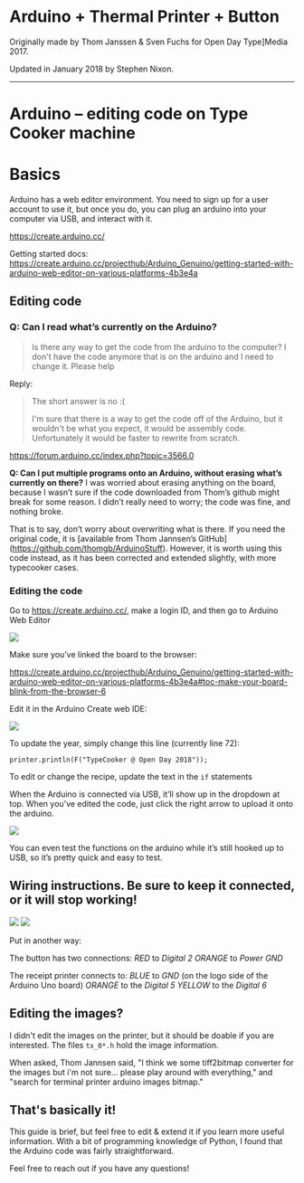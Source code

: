 # Arduino + Thermal Printer + Button

Originally made by Thom Janssen & Sven Fuchs for Open Day Type]Media 2017.

Updated in January 2018 by Stephen Nixon.

---

# Arduino – editing code on Type Cooker machine

# Basics

Arduino has a web editor environment. You need to sign up for a user account to use it, but once you do, you can plug an arduino into your computer via USB, and interact with it.

https://create.arduino.cc/

Getting started docs: https://create.arduino.cc/projecthub/Arduino_Genuino/getting-started-with-arduino-web-editor-on-various-platforms-4b3e4a


## Editing code
### Q: Can I read what’s currently on the Arduino?
> Is there any way to get the code from the arduino to the computer?
> I don't have the code anymore that is on the arduino and I need to change it.
> Please help

Reply:

> The short answer is no  :(
> 
> I'm sure that there is a way to get the code off of the Arduino, but it wouldn't be what you expect, it would be assembly code. Unfortunately it would be faster to rewrite from scratch.

https://forum.arduino.cc/index.php?topic=3566.0


**Q: Can I put multiple programs onto an Arduino, without erasing what’s currently on there?**
I was worried about erasing anything on the board, because I wasn’t sure if the code downloaded from Thom’s github might break for some reason. I didn’t really need to worry; the code was fine, and nothing broke.

That is to say, don’t worry about overwriting what is there. If you need the original code, it is \[available from Thom Jannsen’s GitHub\](https://github.com/thomgb/ArduinoStuff). However, it is worth using this code instead, as it has been corrected and extended slightly, with more typecooker cases.


### Editing the code

Go to https://create.arduino.cc/, make a login ID, and then go to Arduino Web Editor

![](images/1.png)

Make sure you’ve linked the board to the browser:

https://create.arduino.cc/projecthub/Arduino_Genuino/getting-started-with-arduino-web-editor-on-various-platforms-4b3e4a#toc-make-your-board-blink-from-the-browser-6


Edit it in the Arduino Create web IDE:


![](images/2.png)


To update the year, simply change this line (currently line 72):

    printer.println(F("TypeCooker @ Open Day 2018"));

To edit or change the recipe, update the text in the `if` statements

When the Arduino is connected via USB, it’ll show up in the dropdown at top. When you’ve edited the code, just click the right arrow to upload it onto the arduino.


![](images/3.png)


You can even test the functions on the arduino while it’s still hooked up to USB, so it’s pretty quick and easy to test.

## Wiring instructions. Be sure to keep it connected, or it will stop working!

![](images/4.jpeg)
![](images/5.jpeg)


Put in another way:

The button has two connections:
*RED* to _Digital 2_
*ORANGE* to _Power GND_

The receipt printer connects to:
*BLUE* to _GND_ (on the logo side of the Arduino Uno board)
*ORANGE* to the _Digital 5_
*YELLOW* to the _Digital 6_

## Editing the images?

I didn't edit the images on the printer, but it should be doable if you are interested. The files `tx_0*.h` hold the image information.

When asked, Thom Jannsen said, "I think we some tiff2bitmap converter for the images but i'm not sure... please play around with everything," and "search for terminal printer arduino images bitmap."

## That's basically it!

This guide is brief, but feel free to edit & extend it if you learn more useful information. With a bit of programming knowledge of Python, I found that the Arduino code was fairly straightforward.

Feel free to reach out if you have any questions!
